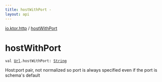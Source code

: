 ```yaml
---
title: hostWithPort - 
layout: api
---
```


<div class='api-docs-breadcrumbs'><a href="index.html">io.ktor.http</a> / <a href="./host-with-port.html">hostWithPort</a></div>

# hostWithPort

<div class="signature"><code><span class="keyword">val </span><a href="-url/index.html"><span class="identifier">Url</span></a><span class="symbol">.</span><span class="identifier">hostWithPort</span><span class="symbol">: </span><a href="https://kotlinlang.org/api/latest/jvm/stdlib/kotlin/-string/index.html"><span class="identifier">String</span></a></code></div>

Host:port pair, not normalized so port is always specified even if the port is schema's default

